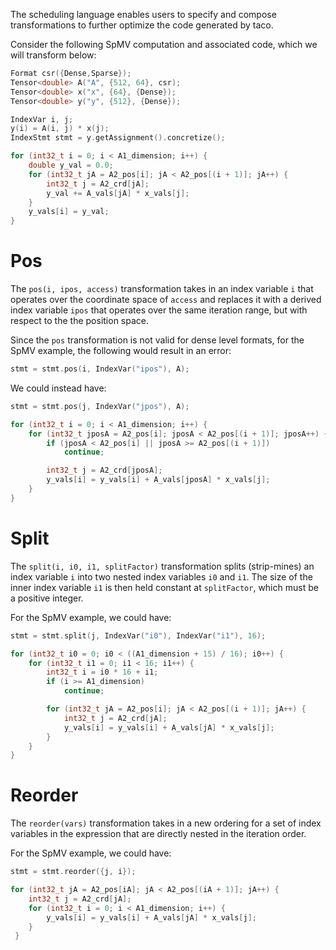 The scheduling language enables users to specify and compose transformations to further optimize the code generated by taco. 

Consider the following SpMV computation and associated code, which we will transform below:
```c++
Format csr({Dense,Sparse});
Tensor<double> A("A", {512, 64}, csr);
Tensor<double> x("x", {64}, {Dense});
Tensor<double> y("y", {512}, {Dense});

IndexVar i, j; 
y(i) = A(i, j) * x(j);
IndexStmt stmt = y.getAssignment().concretize();
```
```c
for (int32_t i = 0; i < A1_dimension; i++) {
	double y_val = 0.0;
	for (int32_t jA = A2_pos[i]; jA < A2_pos[(i + 1)]; jA++) {
		int32_t j = A2_crd[jA];
		y_val += A_vals[jA] * x_vals[j];
	}
	y_vals[i] = y_val;
}
```
# Pos

The `pos(i, ipos, access)` transformation takes in an index variable `i` that operates over the coordinate space of `access` and replaces it with a derived index variable `ipos` that operates over the same iteration range, but with respect to the the position space. 

Since the `pos` transformation is not valid for dense level formats, for the SpMV example, the following would result in an error:
```c++
stmt = stmt.pos(i, IndexVar("ipos"), A);
```

We could instead have: 
```c++
stmt = stmt.pos(j, IndexVar("jpos"), A);
```
```c
for (int32_t i = 0; i < A1_dimension; i++) {
    for (int32_t jposA = A2_pos[i]; jposA < A2_pos[(i + 1)]; jposA++) {
      	if (jposA < A2_pos[i] || jposA >= A2_pos[(i + 1)])
        	continue;

    	int32_t j = A2_crd[jposA];
    	y_vals[i] = y_vals[i] + A_vals[jposA] * x_vals[j];
    }
} 
```

# Split 

The `split(i, i0, i1, splitFactor)` transformation splits (strip-mines) an index variable `i` into two nested index variables `i0` and `i1`. The size of the inner index variable `i1` is then held constant at `splitFactor`, which must be a positive integer.

For the SpMV example, we could have: 
```c++
stmt = stmt.split(j, IndexVar("i0"), IndexVar("i1"), 16);
```
```c
for (int32_t i0 = 0; i0 < ((A1_dimension + 15) / 16); i0++) {
    for (int32_t i1 = 0; i1 < 16; i1++) {
      	int32_t i = i0 * 16 + i1;
      	if (i >= A1_dimension)
        	continue;

    	for (int32_t jA = A2_pos[i]; jA < A2_pos[(i + 1)]; jA++) {
        	int32_t j = A2_crd[jA];
        	y_vals[i] = y_vals[i] + A_vals[jA] * x_vals[j];
    	}
    }
}
```

# Reorder

The `reorder(vars)` transformation takes in a new ordering for a set of index variables in the expression that are directly nested in the iteration order. 

For the SpMV example, we could have: 
```c++
stmt = stmt.reorder({j, i});
```
```c
for (int32_t jA = A2_pos[iA]; jA < A2_pos[(iA + 1)]; jA++) {
    int32_t j = A2_crd[jA];
    for (int32_t i = 0; i < A1_dimension; i++) {
    	y_vals[i] = y_vals[i] + A_vals[jA] * x_vals[j];
    }
 }
```



